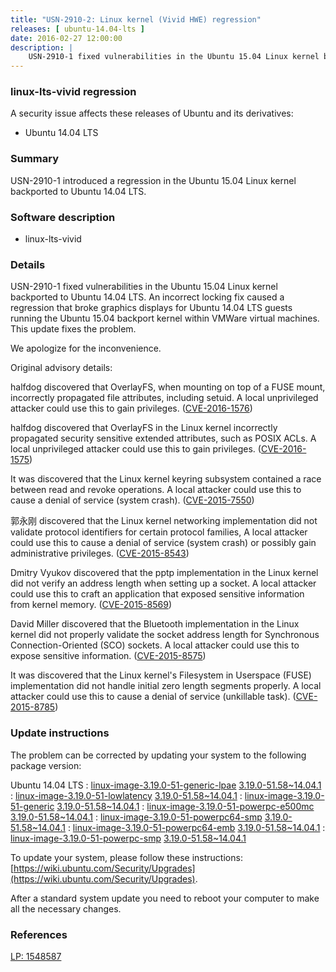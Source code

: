 ```yaml
---
title: "USN-2910-2: Linux kernel (Vivid HWE) regression"
releases: [ ubuntu-14.04-lts ]
date: 2016-02-27 12:00:00
description: |
    USN-2910-1 fixed vulnerabilities in the Ubuntu 15.04 Linux kernel backported to Ubuntu 14.04 LTS. An incorrect locking fix caused a regression that broke graphics displays for Ubuntu 14.04 LTS guests running the Ubuntu 15.04 backport kernel within VMWare virtual machines. This update fixes the problem.
--- 
```

 
### linux-lts-vivid regression

A security issue affects these releases of Ubuntu and its derivatives:

* Ubuntu 14.04 LTS

### Summary

USN-2910-1 introduced a regression in the Ubuntu 15.04 Linux kernel backported to Ubuntu 14.04 LTS.

### Software description

* linux-lts-vivid 

### Details

USN-2910-1 fixed vulnerabilities in the Ubuntu 15.04 Linux kernel backported to Ubuntu 14.04 LTS. An incorrect locking fix caused a regression that broke graphics displays for Ubuntu 14.04 LTS guests running the Ubuntu 15.04 backport kernel within VMWare virtual machines. This update fixes the problem.

We apologize for the inconvenience.

Original advisory details:

 halfdog discovered that OverlayFS, when mounting on top of a FUSE mount, incorrectly propagated file attributes, including setuid. A local unprivileged attacker could use this to gain privileges. ([CVE-2016-1576](http://people.ubuntu.com/~ubuntu-security/cve/CVE-2016-1576))

 halfdog discovered that OverlayFS in the Linux kernel incorrectly propagated security sensitive extended attributes, such as POSIX ACLs. A local unprivileged attacker could use this to gain privileges. ([CVE-2016-1575](http://people.ubuntu.com/~ubuntu-security/cve/CVE-2016-1575))

 It was discovered that the Linux kernel keyring subsystem contained a race between read and revoke operations. A local attacker could use this to cause a denial of service (system crash). ([CVE-2015-7550](http://people.ubuntu.com/~ubuntu-security/cve/CVE-2015-7550))

 郭永刚 discovered that the Linux kernel networking implementation did not validate protocol identifiers for certain protocol families, A local attacker could use this to cause a denial of service (system crash) or possibly gain administrative privileges. ([CVE-2015-8543](http://people.ubuntu.com/~ubuntu-security/cve/CVE-2015-8543))

 Dmitry Vyukov discovered that the pptp implementation in the Linux kernel did not verify an address length when setting up a socket. A local attacker could use this to craft an application that exposed sensitive information from kernel memory. ([CVE-2015-8569](http://people.ubuntu.com/~ubuntu-security/cve/CVE-2015-8569))

 David Miller discovered that the Bluetooth implementation in the Linux kernel did not properly validate the socket address length for Synchronous Connection-Oriented (SCO) sockets. A local attacker could use this to expose sensitive information. ([CVE-2015-8575](http://people.ubuntu.com/~ubuntu-security/cve/CVE-2015-8575))

 It was discovered that the Linux kernel&#39;s Filesystem in Userspace (FUSE) implementation did not handle initial zero length segments properly. A local attacker could use this to cause a denial of service (unkillable task). ([CVE-2015-8785](http://people.ubuntu.com/~ubuntu-security/cve/CVE-2015-8785)) 

### Update instructions

The problem can be corrected by updating your system to the following package version:

Ubuntu 14.04 LTS
 : [linux-image-3.19.0-51-generic-lpae](https://launchpad.net/ubuntu/+source/linux-lts-vivid) <span> [3.19.0-51.58~14.04.1](https://launchpad.net/ubuntu/+source/linux-lts-vivid/3.19.0-51.58~14.04.1) </span> 
 : [linux-image-3.19.0-51-lowlatency](https://launchpad.net/ubuntu/+source/linux-lts-vivid) <span> [3.19.0-51.58~14.04.1](https://launchpad.net/ubuntu/+source/linux-lts-vivid/3.19.0-51.58~14.04.1) </span> 
 : [linux-image-3.19.0-51-generic](https://launchpad.net/ubuntu/+source/linux-lts-vivid) <span> [3.19.0-51.58~14.04.1](https://launchpad.net/ubuntu/+source/linux-lts-vivid/3.19.0-51.58~14.04.1) </span> 
 : [linux-image-3.19.0-51-powerpc-e500mc](https://launchpad.net/ubuntu/+source/linux-lts-vivid) <span> [3.19.0-51.58~14.04.1](https://launchpad.net/ubuntu/+source/linux-lts-vivid/3.19.0-51.58~14.04.1) </span> 
 : [linux-image-3.19.0-51-powerpc64-smp](https://launchpad.net/ubuntu/+source/linux-lts-vivid) <span> [3.19.0-51.58~14.04.1](https://launchpad.net/ubuntu/+source/linux-lts-vivid/3.19.0-51.58~14.04.1) </span> 
 : [linux-image-3.19.0-51-powerpc64-emb](https://launchpad.net/ubuntu/+source/linux-lts-vivid) <span> [3.19.0-51.58~14.04.1](https://launchpad.net/ubuntu/+source/linux-lts-vivid/3.19.0-51.58~14.04.1) </span> 
 : [linux-image-3.19.0-51-powerpc-smp](https://launchpad.net/ubuntu/+source/linux-lts-vivid) <span> [3.19.0-51.58~14.04.1](https://launchpad.net/ubuntu/+source/linux-lts-vivid/3.19.0-51.58~14.04.1) </span> 

To update your system, please follow these instructions: [https://wiki.ubuntu.com/Security/Upgrades](https://wiki.ubuntu.com/Security/Upgrades).

After a standard system update you need to reboot your computer to make all the necessary changes. 

### References

 [LP: 1548587](https://launchpad.net/bugs/1548587)
 
